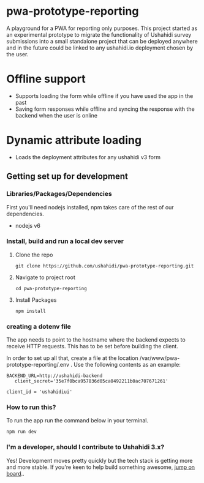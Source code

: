 # pwa-prototype-reporting
A playground for a PWA for reporting only purposes. This project started as an experimental prototype to migrate the functionality of Ushahidi survey submissions into a small standalone project that can be deployed anywhere and in the future could be linked to any ushahidi.io deployment chosen by the user.


# Offline support

- Supports loading the form while offline if you have used the app in the past
- Saving form responses while offline and syncing the response with the backend when the user is online


# Dynamic attribute loading
- Loads the deployment attributes for any ushahidi v3 form

## Getting set up for development

### Libraries/Packages/Dependencies

First you'll need nodejs installed,
npm takes care of the rest of our dependencies.

* nodejs v6

### Install, build and run a local dev server
1. Clone the repo

    ```git clone https://github.com/ushahidi/pwa-prototype-reporting.git```

2. Navigate to project root

    ```cd pwa-prototype-reporting```

4. Install Packages

    ``` npm install ```
### creating a dotenv file
The app needs to point to the hostname where the backend expects to receive HTTP requests. This has to be set before building the client.

In order to set up all that, create a file at the location /var/www/pwa-prototype-reporting/.env . Use the following contents as an example:

```
BACKEND_URL=http://ushahidi-backend
   client_secret='35e7f0bca957836d05ca0492211b0ac707671261'

client_id = 'ushahidiui' 
```
### How to run this?

To run the app run the command below in your terminal.

```npm run dev```


### I'm a developer, should I contribute to Ushahidi 3.x?

Yes! Development moves pretty quickly but the tech stack is getting more and more stable. If you're keen to help build something awesome, [jump on board](https://www.ushahidi.com/support/get-involved)..